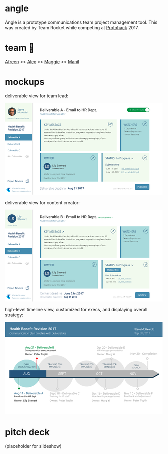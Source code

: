 # angle
Angle is a prototype communications team project management tool. This was created by Team Rocket while competing at [Protohack](https://protohack.com/) 2017.

# team 💛
[Afreen](https://twitter.com/afreenJ12) <>
[Alex](https://twitter.com/FullDeepBreaths) <>
[Maggie](https://twitter.com/peppud) <>
[Manil](https://twitter.com/keywordnew)

# mockups

deliverable view for team lead:

![deliverable view for team lead](https://raw.githubusercontent.com/chowdhurian/angle/master/mockups/angle-template-steve.png)

deliverable view for content creator:

![deliverable view for content creator](https://raw.githubusercontent.com/chowdhurian/angle/master/mockups/angle-template-lily.png)

high-level timeline view, customized for execs, and displaying overall strategy:

![timeline view for overall strategy](https://raw.githubusercontent.com/chowdhurian/angle/master/mockups/angle-timeline.png)

# pitch deck

(placeholder for slideshow)
